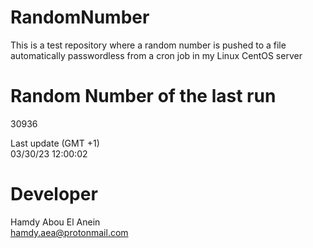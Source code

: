 # RandomNumber    
This is a test repository where a random number is pushed to a file automatically passwordless from a cron job in my Linux CentOS server    
# Random Number of the last run   
30936
      
Last update (GMT +1)    
03/30/23 12:00:02
# Developer    
Hamdy Abou El Anein   
hamdy.aea@protonmail.com
